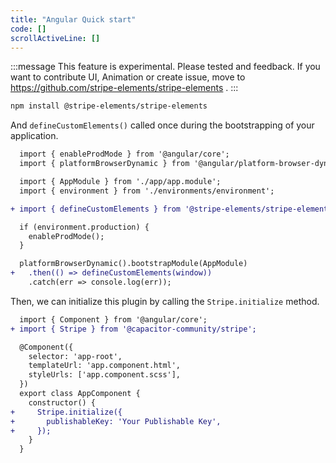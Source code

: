 ```yaml
---
title: "Angular Quick start"
code: []
scrollActiveLine: []
---
```


:::message
This feature is experimental. Please tested and feedback. If you want to contribute UI, Animation or create issue, move to https://github.com/stripe-elements/stripe-elements .
:::

```bash
npm install @stripe-elements/stripe-elements
```

And `defineCustomElements()` called once during the bootstrapping of your application.


```diff ts:src/main.ts
  import { enableProdMode } from '@angular/core';
  import { platformBrowserDynamic } from '@angular/platform-browser-dynamic';

  import { AppModule } from './app/app.module';
  import { environment } from './environments/environment';

+ import { defineCustomElements } from '@stripe-elements/stripe-elements/loader';

  if (environment.production) {
    enableProdMode();
  }

  platformBrowserDynamic().bootstrapModule(AppModule)
+   .then(() => defineCustomElements(window))
    .catch(err => console.log(err));
```

Then, we can initialize this plugin by calling the `Stripe.initialize` method.

```diff ts: app.component.ts
  import { Component } from '@angular/core';
+ import { Stripe } from '@capacitor-community/stripe';

  @Component({
    selector: 'app-root',
    templateUrl: 'app.component.html',
    styleUrls: ['app.component.scss'],
  })
  export class AppComponent {
    constructor() {
+     Stripe.initialize({
+       publishableKey: 'Your Publishable Key',
+     });
    }
  }
```
